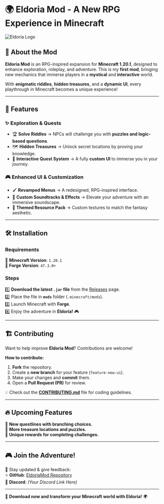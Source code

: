 # 🌍 **Eldoria Mod** - A New RPG Experience in Minecraft  

![Eldoria Logo](https://media.forgecdn.net/avatars/1187/488/638761857351023658.png)  

## 🏹 **About the Mod**  
**Eldoria Mod** is an RPG-inspired expansion for **Minecraft 1.20.1**, designed to enhance exploration, roleplay, and adventure. This is my **first mod**, bringing new mechanics that immerse players in a **mystical** and **interactive** world.  

With **enigmatic riddles**, **hidden treasures**, and a **dynamic UI**, every playthrough in Minecraft becomes a unique experience!  

---

## 🔮 **Features**
### ✨ **Exploration & Quests**
- 🏆 **Solve Riddles** → NPCs will challenge you with **puzzles and logic-based questions**.  
- 🗺️ **Hidden Treasures** → Unlock secret locations by proving your knowledge.  
- 📜 **Interactive Quest System** → A fully **custom UI** to immerse you in your journey.  

### 🎮 **Enhanced UI & Customization**
- 🖌️ **Revamped Menus** → A redesigned, RPG-inspired interface.  
- 🎵 **Custom Soundtracks & Effects** → Elevate your adventure with an immersive soundscape.  
- 🏰 **Themed Resource Pack** → Custom textures to match the fantasy aesthetic.  

---

## 🛠 **Installation**
### **Requirements**  
🔹 **Minecraft Version**: `1.20.1`  
🔹 **Forge Version**: `47.3.0+`  

### **Steps**
1️⃣ **Download the latest `.jar` file** from the [Releases](https://github.com/WJarod/EldoriaMod/releases) page.  
2️⃣ Place the file in **`mods`** folder (`.minecraft/mods`).  
3️⃣ Launch Minecraft with **Forge**.  
4️⃣ Enjoy the adventure in **Eldoria!** 🎮  

---

## 🏗 **Contributing**
Want to help improve **Eldoria Mod**? Contributions are welcome!  

**How to contribute:**  
1. **Fork** the repository.  
2. Create a **new branch** for your feature (`feature-new-ui`).  
3. Make your changes and **commit** them.  
4. Open a **Pull Request (PR)** for review.  

💡 Check out the **[CONTRIBUTING.md](CONTRIBUTING.md)** file for coding guidelines.  

---

## 🔥 **Upcoming Features**
🔹 **New questlines with branching choices.**  
🔹 **More treasure locations and puzzles.**  
🔹 **Unique rewards for completing challenges.**  

---

## 🎮 **Join the Adventure!**
📢 Stay updated & give feedback:  
⭐ **GitHub**: [EldoriaMod Repository](https://github.com/WJarod/EldoriaMod)  
💬 **Discord**: *(Your Discord Link Here)*  

---
🚀 **Download now and transform your Minecraft world with Eldoria!** 🌍  
